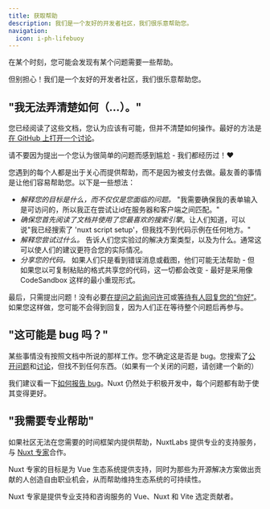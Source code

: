 ```yaml
---
title: 获取帮助
description: 我们是一个友好的开发者社区，我们很乐意帮助您。
navigation:
  icon: i-ph-lifebuoy
---
```


在某个时刻，您可能会发现有某个问题需要一些帮助。

但别担心！我们是一个友好的开发者社区，我们很乐意帮助您。

## "我无法弄清楚如何（...）。"

您已经阅读了这些文档，您认为应该有可能，但并不清楚如何操作。最好的方法是[在 GitHub 上打开一个讨论](https://github.com/nuxt/nuxt/discussions)。

请不要因为提出一个您认为很简单的问题而感到尴尬 - 我们都经历过！❤️

您遇到的每个人都是出于关心而提供帮助，而不是因为被支付去做。最友善的事情是让他们容易帮助您。以下是一些想法：

- _解释您的目标是什么，而不仅仅是您面临的问题。_ "我需要确保我的表单输入是可访问的，所以我正在尝试让id在服务器和客户端之间匹配。"
- _确保您首先阅读了文档并使用了您最喜欢的搜索引擎_。让人们知道，可以说"我已经搜索了 'nuxt script setup'，但我找不到代码示例在任何地方。"
- _解释您尝试过什么。_ 告诉人们您实验过的解决方案类型，以及为什么。通常这可以使人们的建议更符合您的实际情况。
- _分享您的代码。_ 如果人们只是看到错误消息或截图，他们可能无法帮助 - 但如果您以可复制粘贴的格式共享您的代码，这一切都会改变 - 最好是采用像 CodeSandbox 这样的最小重现形式。

最后，只需提出问题！没有必要[在提问之前询问许可](https://dontasktoask.com)或[等待有人回复您的“你好”](https://www.nohello.com)。如果您这样做，您可能不会得到回复，因为人们正在等待整个问题后再参与。

## "这可能是 bug 吗？"

某些事情没有按照文档中所说的那样工作。您不确定这是否是 bug。您搜索了[公开问题](https://github.com/nuxt/nuxt/issues)和[讨论](https://github.com/nuxt/nuxt/discussions)，但找不到任何东西。（如果有一个关闭的问题，请创建一个新的）

我们建议看一下[如何报告 bug](/docs/community/reporting-bugs)。Nuxt 仍然处于积极开发中，每个问题都有助于使其变得更好。

## "我需要专业帮助"

如果社区无法在您需要的时间框架内提供帮助，NuxtLabs 提供专业的支持服务，与 [Nuxt 专家](https://nuxt.zhcndoc.com/enterprise/support)合作。

Nuxt 专家的目标是为 Vue 生态系统提供支持，同时为那些为开源解决方案做出贡献的人创造自由职业机会，从而帮助维持生态系统的可持续性。

Nuxt 专家是提供专业支持和咨询服务的 Vue、Nuxt 和 Vite 选定贡献者。
